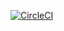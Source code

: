 [![CircleCI](https://circleci.com/gh/linh626688/uda-devops-capstone.svg?style=svg)](https://circleci.com/gh/linh626688/uda-devops-capstone)

